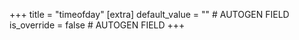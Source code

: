 +++
title = "timeofday"
[extra]
default_value = "" # AUTOGEN FIELD
is_override = false # AUTOGEN FIELD
+++